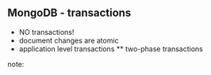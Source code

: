 ##  MongoDB - transactions

* NO transactions!
* document changes are atomic
* application level transactions
** two-phase transactions

note:
